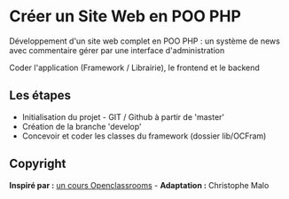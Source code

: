 # Créer un Site Web en POO PHP

Développement d'un site web complet en POO PHP : un système de news avec commentaire gérer par une interface d'administration

Coder l'application (Framework / Librairie), le frontend et le backend

## Les étapes
- Initialisation du projet - GIT / Github à partir de 'master'
- Création de la branche 'develop'
- Concevoir et coder les classes du framework (dossier lib/OCFram)

## Copyright
**Inspiré par :** [un cours Openclassrooms](https://openclassrooms.com/courses/programmez-en-oriente-objet-en-php/description-de-l-application) - **Adaptation :** Christophe Malo